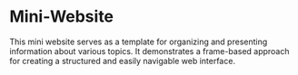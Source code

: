 # Mini-Website
This mini website serves as a template for organizing and presenting information about various topics. It demonstrates a frame-based approach for creating a structured and easily navigable web interface.

